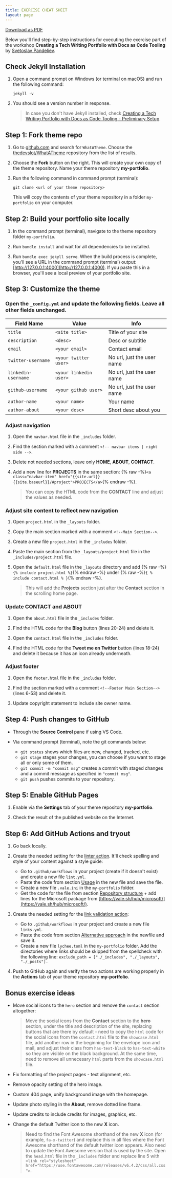```yaml
---
title: EXERCISE CHEAT SHEET
layout: page
---
```

    
<a class="button is-rounded is-uppercase has-text-weight-normal is-black is-outlined" href="./assets/docs/exercise-cheat-sheet.pdf">Download as PDF</a>


Below you'll find step-by-step instructions for executing the exercise part of the workshop **Creating a Tech Writing Portfolio with Docs as Code Tooling** by [Svetoslav Pandeliev](https://www.linkedin.com/in/svetoslav-pandeliev/).

## Check Jekyll Installation

1. Open a command prompt on Windows (or terminal on macOS) and run the following command:

    `jekyll -v`

2. You should see a version number in response.

    > In case you don't have Jekyll installed, check [Creating a Tech Writing Portfolio with Docs as Code Tooling - Preliminary Setup](https://slavipande.github.io/Workshop-TechWritingPortfolio/blog/tcworldworkshop-preliminary-setup).

## Step 1: Fork theme repo

1. Go to [github.com](https://github.com) and search for `WhatATheme`. Choose the [thedevslot/WhatATheme](https://github.com/thedevslot/WhatATheme) repository from the list of results.

2. Choose the **Fork** button on the right. This will create your own copy of the theme repository. Name your theme repository **my-portfolio**.

3. Run the following command in command prompt (terminal):

    `git clone <url of your theme repository>` 

    This will copy the contents of your theme repository in a folder `my-portfolio` on your computer. 

## Step 2: Build your portfolio site locally

 1. In the command prompt (terminal), navigate to the theme repository folder `my-portfolio`.

 2. Run `bundle install` and wait for all dependencies to be installed.

 3. Run `bundle exec jekyll serve`. When the build process is complete, you'll see a URL in the command prompt (terminal) output: [http://127.0.0.1:4000](http://127.0.0.1:4000). If you paste this in a browser, you'll see a local preview of your portfolio site.

## Step 3: Customize the theme

### Open the `_config.yml` and update the following fields. Leave all other fields unchanged.

| Field Name | Value | Info |
| ---------- | --------------- | ---- |
| `title` | `<site title>` | Title of your site |
| `description` | `<desc>` | Desc or subtitle |
| `email` | `<your email>` | Contact email |
| `twitter-username` | `<your twitter user>` | No url, just the user name |
| `linkedin-username` | `<your linkedin user>` | No url, just the user name |
| `github-username` | `<your github user>` | No url, just the user name |
| `author-name` | `<your name>` | Your name |
| `author-about` | `<your desc>` | Short desc about you |


### Adjust navigation

1. Open the `navbar.html` file in the  `_includes` folder. 

2. Find the section marked with a comment `<!-- navbar items | right side -->`.

3. Delete not needed sections, leave only **HOME**, **ABOUT**, **CONTACT**.

4. Add a new line for **PROJECTS** in the same section: {% raw -%}`<a class="navbar-item" href="{{site.url}}{{site.baseurl}}/#project">PROJECTS</a>`{% endraw -%}.


    > You can copy the HTML code from the **CONTACT** line and adjust the values as needed.


### Adjust site content to reflect new navigation

1. Open `project.html` in the `_layouts` folder.

2. Copy the main section marked with a comment `<!--Main Section-->`.

3. Create a new file `project.html` in the `_includes` folder.

4. Paste the main section from the `_layouts/project.html` file in the `_includes/project.html` file.

5. Open the `default.html` file in the `_layouts` directory and add {% raw -%}`{% include project.html %}`{% endraw -%} under {% raw -%}`{ % include contact.html % }`{% endraw -%}. 

    > This will add the **Projects** section just after the **Contact** section in the scrolling home page.  

### Update **CONTACT** and **ABOUT** 

1. Open the `about.html` file in the `_includes` folder.

2. Find the HTML code for the **Blog** button (lines 20-24) and delete it.

3. Open the `contact.html` file in the `_includes` folder.

4. Find the HTML code for the **Tweet me on Twitter** button (lines 18-24) and delete it because it has an icon already underneath.



### Adjust footer

1. Open the `footer.html` file in the `_includes` folder.

2. Find the section marked with a comment `<!--Footer Main Section-->` (lines 6-53) and delete it.

3. Update copyright statement to include site owner name.



## Step 4: Push changes to GitHub

- Through the **Source Control** pane if using VS Code.

- Via command prompt (terminal), note the git commands below:

    - `git status` shows which files are new, changed, tracked, etc. 
    - `git stage` stages your changes, you can choose if you want to stage all or only some of them.
    - `git commit -m "commit msg"` creates a commit with staged changes and a commit message as specified in `"commit msg"`.
    - `git push` pushes commits to your repository.

## Step 5: Enable GitHub Pages

1. Enable via the **Settings** tab of your theme repository **my-portfolio**.

2. Check the result of the published website on the Internet.

## Step 6: Add GitHub Actions and tryout

1. Go back locally.

2. Create the needed setting for the [linter action](https://github.com/marketplace/actions/vale-linter). It'll check spelling and style of your content against a style guide:

    - Go to `.github/workflows` in your project (create if it doesn't exist) and create a new file `lint.yml`.
    - Paste the code from section [Usage](https://github.com/marketplace/actions/vale-linter#usage) in the new file and save the file.
    - Create a new file `.vale.ini` in the `my-portfolio` folder.  
    - Get the code for the file from section [Repository structure](https://github.com/marketplace/actions/vale-linter#repository-structure) + add lines for the Microsoft package from [https://vale.sh/hub/microsoft/](https://vale.sh/hub/microsoft/).

3. Create the needed setting for the [link validation action](https://github.com/marketplace/actions/lychee-broken-link-checker):

    - Go to `.github/workflows` in your project and create a new file `links.yml`.
    - Paste the code from section [Alternative approach](https://github.com/marketplace/actions/lychee-broken-link-checker#alternative-approach) in the newfile and save it.
    - Create a new file `lychee.toml` in the `my-portfolio` folder. Add the directories where links should be skipped from the spellcheck with the following line: `exclude_path = ["./_includes", "./_layouts", "./_posts"].`

4. Push to GitHub again and verify the two actions are working properly in the **Actions** tab of your theme repository **my-portfolio**.



## Bonus exercise ideas

- Move social icons to the `hero` section and remove the `contact` section altogether:

    > Move the social icons from the **Contact** section to the **hero** section, under the title and description of the site, replacing buttons that are there by default - need to copy the `html` code for the social icons from the `contact.html` file to the `showcase.html` file, add another row in the beginning for the envelope icon and mail, and adjust their class from `has-text-black` to `has-text-white` so they are visible on the black background. At the same time, need to remove all unnecesary `html` parts from the `showcase.html` file.

- Fix formatting of the project pages - text alignment, etc.

- Remove opacity setting of the hero image.

- Custom 404 page, unify background image with the homepage.

- Update photo styling in the **About**, remove dotted line frame.

- Update credits to include credits for images, graphics, etc.

- Change the default Twitter icon to the new **X** icon.

    > Need to find the Font Awesome shorthand of the new **X** icon (for example, `fa-x-twitter`) and replace this in all files where the Font Awesome shorthand of the default twitter icon appears. Also need to update the Font Awesome version that is used by the site. Open the `head.html` file in the `_includes` folder and replace line 5 with `<link rel="stylesheet" href="https://use.fontawesome.com/releases/v6.4.2/css/all.css">`.